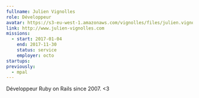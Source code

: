 ```yaml
---
fullname: Julien Vignolles
role: Développeur
avatar: https://s3-eu-west-1.amazonaws.com/vignolles/files/julien.vignolles.jpg
link: http://www.julien-vignolles.com
missions:
  - start: 2017-01-04
    end: 2017-11-30
    status: service
    employer: octo
startups:
previously:
  - mpal
---
```


Développeur Ruby on Rails since 2007. &lt;3
